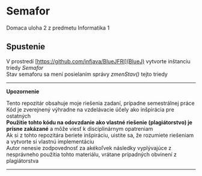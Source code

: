 # Semafor

Domaca uloha 2 z predmetu Informatika 1

## Spustenie

V prostredí [https://github.com/infjava/BlueJFRI](BlueJ) vytvorte inštanciu triedy *Semafor*  
Stav semaforu sa mení posielaním správy *zmenStav()* tejto triedy  

---

**Upozornenie**  

Tento repozitár obsahuje moje riešenia zadaní, prípadne semestrálnej práce  
Kód je zverejnený výhradne na vzdelávacie účely ako inšpirácia pre ostatných  
**Použitie tohto kódu na odovzdanie ako vlastné riešenie (plagiátorstvo) je prísne zakázané** a môže viesť k disciplinárnym opatreniam  
Ak si z tohto repozitára beriete inšpiráciu, uistite sa, že rozumiete riešeniam a vytvorte si vlastnú implementáciu  
Autor nenesie zodpovednosť za akékoľvek následky vyplývajúce z nesprávneho použitia tohto materiálu, vrátane prípadných obvinení z plagiátorstva  

---

